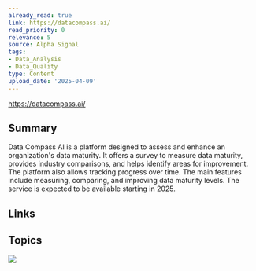 ```yaml
---
already_read: true
link: https://datacompass.ai/
read_priority: 0
relevance: 5
source: Alpha Signal
tags:
- Data_Analysis
- Data_Quality
type: Content
upload_date: '2025-04-09'
---
```


https://datacompass.ai/
## Summary

Data Compass AI is a platform designed to assess and enhance an organization's data maturity. It offers a survey to measure data maturity, provides industry comparisons, and helps identify areas for improvement. The platform also allows tracking progress over time. The main features include measuring, comparing, and improving data maturity levels. The service is expected to be available starting in 2025.
## Links


## Topics

![](topics/Platform/Data%20Compass%20AI)